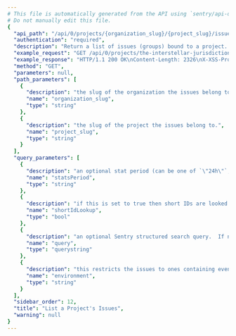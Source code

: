 ```yaml
---
# This file is automatically generated from the API using `sentry/api-docs/generator.py.`
# Do not manually edit this file.
{
  "api_path": "/api/0/projects/{organization_slug}/{project_slug}/issues/", 
  "authentication": "required", 
  "description": "Return a list of issues (groups) bound to a project.  All parameters are\nsupplied as query string parameters.\n\nA default query of ``is:unresolved`` is applied. To return results\nwith other statuses send an new query value (i.e. ``?query=`` for all\nresults).\n\nThe ``statsPeriod`` parameter can be used to select the timeline\nstats which should be present. Possible values are: ``\"\"`` (disable),\n``\"24h\"``, ``\"14d\"``", 
  "example_request": "GET /api/0/projects/the-interstellar-jurisdiction/pump-station/issues/?statsPeriod=24h HTTP/1.1\nHost: sentry.io\nAuthorization: Bearer <token>", 
  "example_response": "HTTP/1.1 200 OK\nContent-Length: 2326\nX-XSS-Protection: 1; mode=block\nContent-Language: en\nX-Max-Hits: 1000\nAccess-Control-Expose-Headers: X-Sentry-Error, Retry-After\nVary: Accept-Language, Cookie\nX-Content-Type-Options: nosniff\nAccess-Control-Allow-Methods: GET, PUT, DELETE, HEAD, OPTIONS\nLink: <https://sentry.io/api/0/projects/the-interstellar-jurisdiction/pump-station/issues/?statsPeriod=24h&cursor=1584977423159:0:1>; rel=\"previous\"; results=\"false\"; cursor=\"1584977423159:0:1\", <https://sentry.io/api/0/projects/the-interstellar-jurisdiction/pump-station/issues/?statsPeriod=24h&cursor=1584977420658:1:0>; rel=\"next\"; results=\"false\"; cursor=\"1584977420658:1:0\"\nX-Hits: 2\nAllow: GET, PUT, DELETE, HEAD, OPTIONS\nAccess-Control-Allow-Origin: *\nAccess-Control-Allow-Headers: X-Sentry-Auth, X-Requested-With, Origin, Accept, Content-Type, Authentication, Authorization\nContent-Type: application/json\nX-Frame-Options: deny\n\n[\n  {\n    \"annotations\": [], \n    \"assignedTo\": null, \n    \"count\": \"1\", \n    \"culprit\": \"io.sentry.example.ApiRequest in perform\", \n    \"firstSeen\": \"2020-03-23T15:30:23.159454Z\", \n    \"hasSeen\": false, \n    \"id\": \"2\", \n    \"isBookmarked\": false, \n    \"isPublic\": false, \n    \"isSubscribed\": false, \n    \"lastSeen\": \"2020-03-23T15:30:23.159454Z\", \n    \"level\": \"error\", \n    \"logger\": null, \n    \"metadata\": {\n      \"filename\": \"ApiRequest.java\", \n      \"function\": \"perform\", \n      \"type\": \"ApiException\", \n      \"value\": \"Authentication failed, token expired!\"\n    }, \n    \"numComments\": 0, \n    \"permalink\": \"https://sentry.io/organizations/the-interstellar-jurisdiction/issues/2/\", \n    \"platform\": \"java\", \n    \"project\": {\n      \"id\": \"2\", \n      \"name\": \"Pump Station\", \n      \"platform\": null, \n      \"slug\": \"pump-station\"\n    }, \n    \"shareId\": null, \n    \"shortId\": \"PUMP-STATION-2\", \n    \"stats\": {\n      \"24h\": [\n        [\n          1584892800, \n          0\n        ], \n        [\n          1584896400, \n          0\n        ], \n        [\n          1584900000, \n          0\n        ], \n        [\n          1584903600, \n          0\n        ], \n        [\n          1584907200, \n          0\n        ], \n        [\n          1584910800, \n          0\n        ], \n        [\n          1584914400, \n          0\n        ], \n        [\n          1584918000, \n          0\n        ], \n        [\n          1584921600, \n          0\n        ], \n        [\n          1584925200, \n          0\n        ], \n        [\n          1584928800, \n          0\n        ], \n        [\n          1584932400, \n          0\n        ], \n        [\n          1584936000, \n          0\n        ], \n        [\n          1584939600, \n          0\n        ], \n        [\n          1584943200, \n          0\n        ], \n        [\n          1584946800, \n          0\n        ], \n        [\n          1584950400, \n          0\n        ], \n        [\n          1584954000, \n          0\n        ], \n        [\n          1584957600, \n          0\n        ], \n        [\n          1584961200, \n          0\n        ], \n        [\n          1584964800, \n          0\n        ], \n        [\n          1584968400, \n          0\n        ], \n        [\n          1584972000, \n          0\n        ], \n        [\n          1584975600, \n          1\n        ]\n      ]\n    }, \n    \"status\": \"unresolved\", \n    \"statusDetails\": {}, \n    \"subscriptionDetails\": null, \n    \"title\": \"ApiException: Authentication failed, token expired!\", \n    \"type\": \"error\", \n    \"userCount\": 1\n  }, \n  {\n    \"annotations\": [], \n    \"assignedTo\": null, \n    \"count\": \"1\", \n    \"culprit\": \"raven.scripts.runner in main\", \n    \"firstSeen\": \"2020-03-23T15:30:20.657729Z\", \n    \"hasSeen\": false, \n    \"id\": \"1\", \n    \"isBookmarked\": false, \n    \"isPublic\": false, \n    \"isSubscribed\": false, \n    \"lastSeen\": \"2020-03-23T15:30:20.657729Z\", \n    \"level\": \"error\", \n    \"logger\": null, \n    \"metadata\": {\n      \"title\": \"This is an example python exception\"\n    }, \n    \"numComments\": 0, \n    \"permalink\": \"https://sentry.io/organizations/the-interstellar-jurisdiction/issues/1/\", \n    \"platform\": \"python\", \n    \"project\": {\n      \"id\": \"2\", \n      \"name\": \"Pump Station\", \n      \"platform\": null, \n      \"slug\": \"pump-station\"\n    }, \n    \"shareId\": null, \n    \"shortId\": \"PUMP-STATION-1\", \n    \"stats\": {\n      \"24h\": [\n        [\n          1584892800, \n          0\n        ], \n        [\n          1584896400, \n          0\n        ], \n        [\n          1584900000, \n          0\n        ], \n        [\n          1584903600, \n          0\n        ], \n        [\n          1584907200, \n          0\n        ], \n        [\n          1584910800, \n          0\n        ], \n        [\n          1584914400, \n          0\n        ], \n        [\n          1584918000, \n          0\n        ], \n        [\n          1584921600, \n          0\n        ], \n        [\n          1584925200, \n          0\n        ], \n        [\n          1584928800, \n          0\n        ], \n        [\n          1584932400, \n          0\n        ], \n        [\n          1584936000, \n          0\n        ], \n        [\n          1584939600, \n          0\n        ], \n        [\n          1584943200, \n          0\n        ], \n        [\n          1584946800, \n          0\n        ], \n        [\n          1584950400, \n          0\n        ], \n        [\n          1584954000, \n          0\n        ], \n        [\n          1584957600, \n          0\n        ], \n        [\n          1584961200, \n          0\n        ], \n        [\n          1584964800, \n          0\n        ], \n        [\n          1584968400, \n          0\n        ], \n        [\n          1584972000, \n          0\n        ], \n        [\n          1584975600, \n          1\n        ]\n      ]\n    }, \n    \"status\": \"unresolved\", \n    \"statusDetails\": {}, \n    \"subscriptionDetails\": null, \n    \"title\": \"This is an example python exception\", \n    \"type\": \"default\", \n    \"userCount\": 1\n  }\n]", 
  "method": "GET", 
  "parameters": null, 
  "path_parameters": [
    {
      "description": "the slug of the organization the issues belong to.", 
      "name": "organization_slug", 
      "type": "string"
    }, 
    {
      "description": "the slug of the project the issues belong to.", 
      "name": "project_slug", 
      "type": "string"
    }
  ], 
  "query_parameters": [
    {
      "description": "an optional stat period (can be one of `\"24h\"`, `\"14d\"`, and `\"\"`).", 
      "name": "statsPeriod", 
      "type": "string"
    }, 
    {
      "description": "if this is set to true then short IDs are looked up by this function as well.  This can cause the return value of the function to return an event issue of a different project which is why this is an opt-in. Set to 1 to enable.", 
      "name": "shortIdLookup", 
      "type": "bool"
    }, 
    {
      "description": "an optional Sentry structured search query.  If not provided an implied `\"is:unresolved\"` is assumed.)", 
      "name": "query", 
      "type": "querystring"
    }, 
    {
      "description": "this restricts the issues to ones containing events from this environment", 
      "name": "environment", 
      "type": "string"
    }
  ], 
  "sidebar_order": 12, 
  "title": "List a Project's Issues", 
  "warning": null
}
---
```

